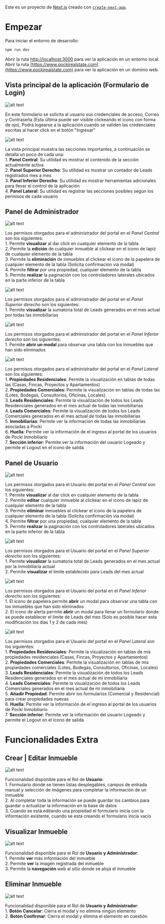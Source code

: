 Este es un proyecto de [Next.js](https://nextjs.org/) creado con [`create-next-app`](https://github.com/vercel/next.js/tree/canary/packages/create-next-app).

# Empezar  

Para iniciar el entorno de desarrollo:

```bash
npm run dev
```

Abrir la ruta [http://localhost:3000](http://localhost:3000) para ver la aplicación en un entorno local.
Abrir la ruta [https://www.pockirealstate.com](https://www.pockirealstate.com) para ver la aplicación en un dominio web.


## Vista principal de la aplicación (Formulario de Login)  

![alt text](/public/assets/readme/image.png)  

En este formulario se solicita al usuario sus credenciales de acceso, Correo y Contraseña (Esta última puede ser visible 
clickeando el ícono con forma de ojo), Podrá logearse a la aplicación cuando se validen las credenciales escritas al hacer 
click en el botón "Ingresar"  

![alt text](/public/assets/readme/image-1.png)  

La vista principal muestra las secciones importantes, a continuación se detalla un poco de cada una:  
    1. **Panel Central**: Su utilidad es mostrar el contenido de la sección actualmente activa  
    2. **Panel Superior Derecho**: Su utilidad es mostrar un contador de Leads registrados mes a mes  
    3. **Panel Inferior Derecho**: Su utilidad es mostrar herramientas adicionales para llevar el control de la aplicación  
    4. **Panel Lateral**: Su utilidad es registrar las secciones posibles según los permisos de cada usuario  

## Panel de Administrador

![alt text](/public/assets/readme/image-2.png)

Los permisos otorgados para el administrador del portal en el *Panel Central* son los siguientes:   
    1. Permite **visualizar** al dar click en cualquier elemento de la tabla  
    2. Permite la **edición** de cualquier inmueble al clickear en el ícono de lapiz de cualquier elemento de la tabla  
    3. Permite la **eliminación** de inmuebles al clickear el ícono de la papelera de cualquier elemento de la tabla (Solicita confirmación vía modal)  
    4. Permite **filtrar** por una propiedad, cualquier elemento de la tabla  
    5. Permite **realizar** la paginación con los controladores laterales ubicados en la parte inferior de la tabla  

![alt text](/public/assets/readme/image-3.png)   

Los permisos otorgados para el administrador del portal en el *Panel Superior derecho* son los siguientes:  
    1. Permite **visualizar** la sumatoria total de Leads generados en el mes actual por todas las inmobiliarias  

![alt text](/public/assets/readme/image-4.png)  

Los permisos otorgados para el administrador del portal en el *Panel Inferior derecho* son los siguientes:  
    1. Permite **abrir un modal** para observar una tabla con los inmuebles que han sido eliminados  

![alt text](/public/assets/readme/image-5.png)  

Los permisos otorgados para el administrador del portal en el *Panel Lateral* son los siguientes:  
    1. **Propiedades Residenciales**: Permite la visualización en tablas de todas las (Casas, Fincas, Proyectos y Apartamentos)  
    2. **Propiedades Comerciales**: Permite la visualización en tablas de todas las (Lotes, Bodegas, Consultorios, Oficinas, Locales)  
    3. **Leads Residenciales**: Permite la visualización de todos los Leads Residenciales generados en el mes actual de todas las inmobiliarias  
    4. **Leads Comerciales**: Permite la visualización de todos los Leads Comerciales generados en el mes actual de todas las inmobiliarias   
    5. **Inmobiliarias**: Permite ver la información de todas las inmobiliarias asociadas a Pocki  
    6. **Huella**: Permite ver la información de el ingreso al portal de los usuarios de Pocki Inmobiliario  
    7. **Sección inferior**: Permite ver la información del usuario Logeado y permite el Logout en el ícono de salida  

## Panel de Usuario  

![alt text](/public/assets/readme/image-6.png)  

Los permisos otorgados para el Usuario del portal en el *Panel Central* son los siguientes:  
    1. Permite **visualizar** al dar click en cualquier elemento de la tabla  
    2. Permite **editar** cualquier inmueble al clickear en el ícono de lapiz de cualquier elemento de la tabla  
    3. Permite **eliminar** inmuebles al clickear el ícono de la papelera de cualquier elemento de la tabla (Solicita confirmación vía modal)  
    4. Permite **filtrar** por una propiedad, cualquier elemento de la tabla  
    5. Permite **realizar** la paginación con los controladores laterales ubicados en la parte inferior de la tabla  

![alt text](/public/assets/readme/image-7.png)  

Los permisos otorgados para el Usuario del portal en el *Panel Superior derecho* son los siguientes:  
    1. Permite **visualizar** la sumatoria total de Leads generados en el mes actual por la inmobiliaria actual  
    2. Permite **visualizar** el límite establecido para Leads del mes actual  

![alt text](/public/assets/readme/image-8.png)  

Los permisos otorgados para el Usuario del portal en el *Panel Inferior derecho* son los siguientes:   
    1. El ícono de papelera permite **abrir** un modal para observar una tabla con los inmuebles que han sido eliminados  
    2. El ícono de alerta permite **abrir** un modal para llenar un formulario donde se puede establecer el límite de Leads del mes (Solo es posible hacer esta modificación los días 1 y 2 de cada mes)  

![alt text](/public/assets/readme/image-9.png)  

Los permisos otorgados para el Usuario del portal en el *Panel Lateral* son los siguientes:  
    1. **Propiedades Residenciales**: Permite la visualización en tablas de mis propiedades residenciales (Casas, Fincas, Proyectos y Apartamentos)  
    2. **Propiedades Comerciales**: Permite la visualización en tablas de mis propiedades comerciales (Lotes, Bodegas, Consultorios, Oficinas, Locales)  
    3. **Leads Residenciales**: Permite la visualización de todos los Leads Residenciales generados en el mes actual de mi inmobiliaria  
    4. **Leads Comerciales**: Permite la visualización de todos los Leads Comerciales generados en el mes actual de mi inmobiliaria  
    5. **Añadir Propiedad**: Permite abrir los formularios (Comercial y Residencial) para crear propiedades nuevas  
    6. **Huella**: Permite ver la información de el ingreso al portal de los usuarios de Pocki Inmobiliario  
    7. **Sección inferior**: Permite ver la información del usuario Logeado y permite el Logout en el ícono de salida  

# Funcionalidades Extra  

## Crear | Editar Inmueble  

![alt text](/public/assets/readme/image-11.png)  

Funcionalidad disponible para el Rol de **Usuario**:  
    1. Formulario donde se tienen listas desplegables, campos de entrada manual y selección de imágenes para completar la información de un inmueble  
    2. Al completar toda la información se puede guardar los cambios para guardar o actualizar la información en la base de datos  
    3. Cuando se está editando una propiedad el formulario inicia con la información existente, cuando se está creando el formulario inicia vacío  

## Visualizar Inmueble  

![alt text](/public/assets/readme/image-12.png)  

Funcionalidad disponible para el Rol de **Usuario y Administrador**:  
    1. Permite **ver** más información del inmueble  
    2. Permite **ver** la imagen registrada del inmueble  
    3. Permite la **navegación** web al sitio donde se aloja el inmueble  

## Eliminar Inmueble 

![alt text](/public/assets/readme/image-13.png)  

Funcionalidad disponible para el Rol de **Usuario y Administrador**:  
    1. **Botón Cancelar**: Cierra el modal y no elimina ningún elemento  
    2. **Botón Confirmar**: Cierra el modal y elimina el elemento en cuestión  